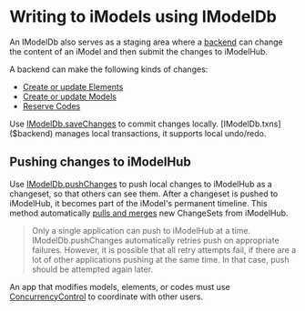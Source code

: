 # Writing to iModels using IModelDb

An IModelDb also serves as a staging area where a [backend](../Glossary.md#backend) can change the content of an iModel and then submit the changes to iModelHub.

A backend can make the following kinds of changes:

* [Create or update Elements](./CreateElements.md)
* [Create or update Models](./CreateModels.md)
* [Reserve Codes](./ReserveCodes.md)

Use [IModelDb.saveChanges]($backend) to commit changes locally. [IModelDb.txns]($backend) manages local transactions, it supports local undo/redo.

## Pushing changes to iModelHub

Use [IModelDb.pushChanges]($backend) to push local changes to iModelHub as a changeset, so that others can see them. After a changeset is pushed to iModelHub, it becomes part of the iModel's permanent timeline. This method automatically [pulls and merges](./IModelDbSync.md) new ChangeSets from iModelHub.

> Only a single application can push to iModelHub at a time. IModelDb.pushChanges automatically retries push on appropriate failures. However, it is possible that all retry attempts fail, if there are a lot of other applications pushing at the same time. In that case, push should be attempted again later.

An app that modifies models, elements, or codes must use [ConcurrencyControl](./ConcurrencyControl.md) to coordinate with other users.